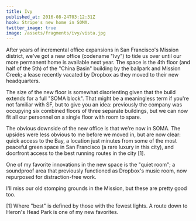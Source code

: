 ```yaml
---
title: Ivy
published_at: 2016-08-24T03:12:31Z
hook: Stripe's new home in SOMA.
twitter_image: true
image: /assets/fragments/ivy/vista.jpg
---
```


After years of incremental office expansions in San Francisco's Mission
district, we've got a new office (codename "Ivy") to tide us over until our
more permanent home is available next year. The space is the 4th floor (and
half of the 5th) of the "China Basin" building by the ballpark and Mission
Creek; a lease recently vacated by Dropbox as they moved to their new
headquarters.

The size of the new floor is somewhat disorienting given that the build extends
for a full "SOMA block". That might be a meaningless term if you're not
familiar with SF, but to give you an idea: previously the company was occupying
six combined floors of three separate buildings, but we can now fit all our
personnel on a single floor with room to spare.

The obvious downside of the new office is that we're now in SOMA. The upsides
were less obvious to me before we moved in, but are now clear: quick access to
the Bay, a location just minutes from some of the most peaceful green space in
San Francisco (a rare luxury in this city), and doorfront access to the best
running routes in the city [1].

One of my favorite innovations in the new space is the "quiet room"; a
soundproof area that previously functioned as Dropbox's music room, now
repurposed for distraction-free work.

I'll miss our old stomping grounds in the Mission, but these are pretty good
too.

[1] Where "best" is defined by those with the fewest lights. A route down to
Heron's Head Park is one of my new favorites.
